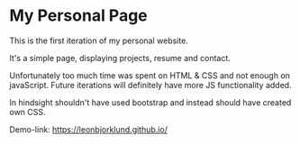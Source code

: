 # My Personal Page

This is the first iteration of my personal website.

It's a simple page, displaying projects, resume and contact. 

Unfortunately too much time was spent on HTML & CSS and not enough on javaScript. Future iterations will definitely have more JS functionality added.

In hindsight shouldn't have used bootstrap and instead should have created own CSS.

Demo-link: https://leonbjorklund.github.io/